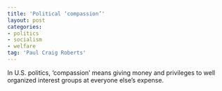 ```yaml
---
title: 'Political ‘compassion’'
layout: post
categories:
- politics
- socialism
- welfare
tag: 'Paul Craig Roberts'
---
```


In U.S. politics, ‘compassion’ means giving money and privileges to well organized interest groups at everyone else’s expense.